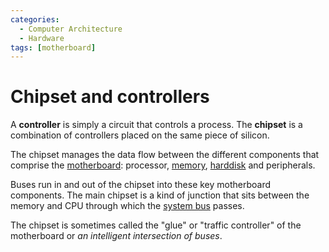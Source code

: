 ```yaml
---
categories:
  - Computer Architecture
  - Hardware
tags: [motherboard]
---
```


# Chipset and controllers

A **controller** is simply a circuit that controls a process. The **chipset** is
a combination of controllers placed on the same piece of silicon.

The chipset manages the data flow between the different components that comprise
the [motherboard](Motherboard.md): processor,
[memory](Memory.md),
[harddisk](What_are_disks.md) and peripherals.

Buses run in and out of the chipset into these key motherboard components. The
main chipset is a kind of junction that sits between the memory and CPU through
which the [system bus](Bus.md) passes.

The chipset is sometimes called the "glue" or "traffic controller" of the
motherboard or _an intelligent intersection of buses_.
